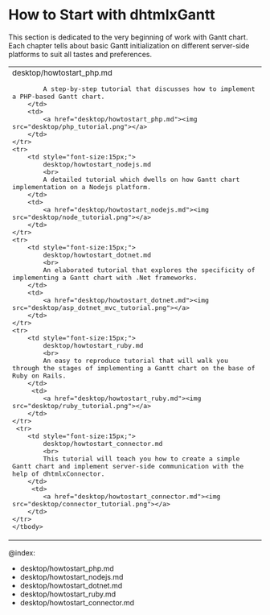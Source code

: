 How to Start with dhtmlxGantt
===============================


This section is dedicated to the very beginning of work with Gantt chart. Each chapter tells about basic Gantt initialization on different server-side
platforms to suit all tastes and preferences.

<table style='border-left:none !important;' cellspacing="0" cellpadding="5" border="0">
	<tbody>
    <tr>
		<td style="font-size:15px;">
		    desktop/howtostart_php.md<br>
           
            A step-by-step tutorial that discusses how to implement a PHP-based Gantt chart. 
        </td>
        <td>
        	<a href="desktop/howtostart_php.md"><img src="desktop/php_tutorial.png"></a>
        </td>
    </tr>
    <tr>
        <td style="font-size:15px;">
		    desktop/howtostart_nodejs.md  
            <br>
            A detailed tutorial which dwells on how Gantt chart implementation on a Nodejs platform. 
        </td>
        <td>
        	<a href="desktop/howtostart_nodejs.md"><img src="desktop/node_tutorial.png"></a>
        </td>
    </tr>
    <tr>
        <td style="font-size:15px;">
		    desktop/howtostart_dotnet.md
            <br>
            An elaborated tutorial that explores the specificity of implementing a Gantt chart with .Net frameworks. 
        </td>
        <td>
        	<a href="desktop/howtostart_dotnet.md"><img src="desktop/asp_dotnet_mvc_tutorial.png"></a>
        </td>
    </tr>
    <tr>
        <td style="font-size:15px;">
		    desktop/howtostart_ruby.md
            <br>
         	An easy to reproduce tutorial that will walk you through the stages of implementing a Gantt chart on the base of Ruby on Rails. 
        </td> 
         <td>
        	<a href="desktop/howtostart_ruby.md"><img src="desktop/ruby_tutorial.png"></a>
        </td>
    </tr>	
     <tr>
        <td style="font-size:15px;">
		    desktop/howtostart_connector.md
            <br>
         	This tutorial will teach you how to create a simple Gantt chart and implement server-side communication with the help of dhtmlxConnector. 
        </td> 
         <td>
        	<a href="desktop/howtostart_connector.md"><img src="desktop/connector_tutorial.png"></a>
        </td>
    </tr>
    </tbody>
</table>



@index:
- desktop/howtostart_php.md
- desktop/howtostart_nodejs.md
- desktop/howtostart_dotnet.md
- desktop/howtostart_ruby.md
- desktop/howtostart_connector.md

